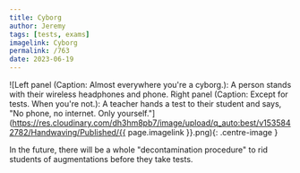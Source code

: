 ```yaml
---
title: Cyborg
author: Jeremy
tags: [tests, exams]
imagelink: Cyborg
permalink: /763
date: 2023-06-19
---
```


![Left panel (Caption: Almost everywhere you're a cyborg.): A person stands with their wireless headphones and phone. Right panel (Caption: Except for tests. When you're not.): A teacher hands a test to their student and says, "No phone, no internet. Only yourself."](https://res.cloudinary.com/dh3hm8pb7/image/upload/q_auto:best/v1535842782/Handwaving/Published/{{ page.imagelink }}.png){: .centre-image }

In the future, there will be a whole "decontamination procedure" to rid students of augmentations before they take tests.
